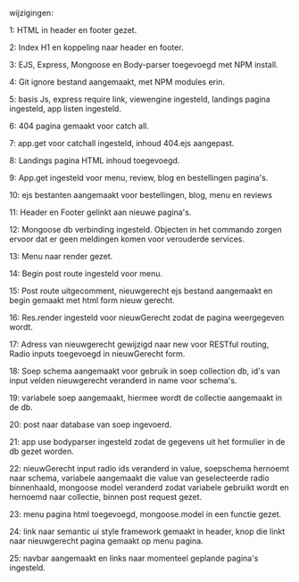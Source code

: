 wijzigingen:

1: HTML in header en footer gezet.

2: Index H1 en koppeling naar header en footer.

3: EJS, Express, Mongoose en Body-parser toegevoegd met NPM install.

4: Git ignore bestand aangemaakt, met NPM modules erin.

5: basis Js, express require link, viewengine ingesteld, landings pagina ingesteld, app listen ingesteld.

6: 404 pagina gemaakt voor catch all.

7: app.get voor catchall ingesteld, inhoud 404.ejs aangepast.

8: Landings pagina HTML inhoud toegevoegd.

9: App.get ingesteld voor menu, review, blog en bestellingen pagina's.

10: ejs bestanten aangemaakt voor bestellingen, blog, menu en reviews

11: Header en Footer gelinkt aan nieuwe pagina's.

12: Mongoose db verbinding ingesteld. Objecten in het commando zorgen ervoor dat er geen meldingen komen voor verouderde services.

13: Menu naar render gezet.

14: Begin post route ingesteld voor menu.

15: Post route uitgecomment, nieuwgerecht ejs bestand aangemaakt en begin gemaakt met html form nieuw gerecht.

16: Res.render ingesteld voor nieuwGerecht zodat de pagina weergegeven wordt.

17: Adress van nieuwgerecht gewijzigd naar new voor RESTful routing, Radio inputs toegevoegd in nieuwGerecht form.

18: Soep schema aangemaakt voor gebruik in soep collection db, id's van input velden nieuwgerecht veranderd in name voor schema's.

19: variabele soep aangemaakt, hiermee wordt de collectie aangemaakt in de db.

20: post naar database van soep ingevoerd.

21: app use bodyparser ingesteld zodat de gegevens uit het formulier in de db gezet worden.

22: nieuwGerecht input radio ids veranderd in value, soepschema hernoemt naar schema, variabele aangemaakt die value van geselecteerde radio binnenhaald, mongoose model veranderd zodat variabele gebruikt wordt en hernoemd naar collectie, binnen post request gezet.

23: menu pagina html toegevoegd, mongoose.model in een functie gezet.

24: link naar semantic ui style framework gemaakt in header, knop die linkt naar nieuwgerecht pagina gemaakt op menu pagina.

25: navbar aangemaakt en links naar momenteel geplande pagina's ingesteld.